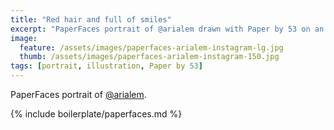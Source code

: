 ```yaml
---
title: "Red hair and full of smiles"
excerpt: "PaperFaces portrait of @arialem drawn with Paper by 53 on an iPad."
image: 
  feature: /assets/images/paperfaces-arialem-instagram-lg.jpg
  thumb: /assets/images/paperfaces-arialem-instagram-150.jpg
tags: [portrait, illustration, Paper by 53]
---
```


PaperFaces portrait of [@arialem](http://instagram.com/arialem).

{% include boilerplate/paperfaces.md %}